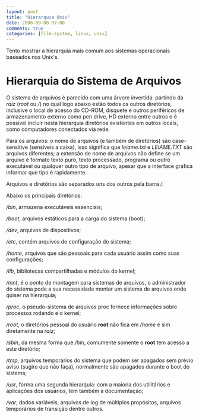 ```yaml
---
layout: post
title: "Hierarquia Unix"
date: 2006-09-08 07:00
comments: true
categories: [file-system, linux, unix]
---
```


Tento mostrar a hierarquia mais comum aos sistemas operacionais baseados nos Unix's.

# Hierarquia do Sistema de Arquivos

O sistema de arquivos é parecido com uma árvore invertida: partindo da _raiz_ (_root_ ou _/_) no qual logo abaixo estão todos os outros diretórios, inclusive o local de acesso do CD-ROM, disquete e outros periféricos de armazenamento externo como pen drive, HD externo entre outros e é possível incluir nesta hierarquia diretórios existentes em outros locais, como computadores conectados via rede.

Para os arquivos: o nome de arquivos (e também de diretórios) são case-sensitive (sensíveis a caixa), isso significa que _leiame.txt_ e _LEIAME.TXT_ são arquivos diferentes; a extensão de nome de arquivos não define se um arquivo é formato texto puro, texto processado, programa ou outro executável ou qualquer outro tipo de arquivo, apesar que a interface gráfica informar que tipo é rapidamente.

Arquivos e diretórios são separados uns dos outros pela barra _/_.

Abaixo os principais diretórios:

_/bin_, armazena executáveis essenciais;

_/boot_, arquivos estáticos para a carga do sistema (boot);

_/dev_, arquivos de dispositivos;

_/etc_, contém arquivos de configuração do sistema;

_/home_, arquivos que são pessoais para cada usuário assim como suas configurações;

_/lib_, bibliotecas compartilhadas e módulos do kernel;

_/mnt_, é o ponto de montagem para sistemas de arquivos, o administrador do sistema pode a sua necessidade montar um sistema de arquivos onde quiser na hierarquia;

_/proc_, o pseudo-sistema de arquivos proc fornece informações sobre processos rodando e o kernel;

_/root_, o diretórios pessoal do usuário **root** não fica em _/home_ e sim diretamente na _raiz_;

_/sbin_, da mesma forma que _/bin_, comumente somente o **root** tem acesso a este diretório;

_/tmp_, arquivos temporários do sistema que podem ser apagados sem prévio aviso (sugiro que não faça), normalmente são apagados durante o boot do sistema;

_/usr_, forma uma segunda hierarquia: com a maioria dos utilitários e aplicações dos usuários, tem também a documentação;

_/var_, dados variáveis, arquivos de log de múltiplos propósitos, arquivos temporários de transição dentre outros.
